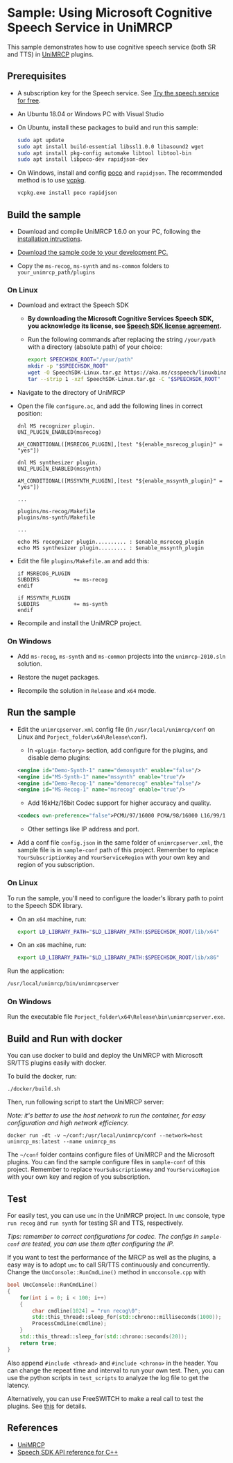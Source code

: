 # Sample: Using Microsoft Cognitive Speech Service in UniMRCP

This sample demonstrates how to use cognitive speech service (both SR and TTS) in [UniMRCP](http://www.unimrcp.org/) plugins.

## Prerequisites

* A subscription key for the Speech service. See [Try the speech service for free](https://docs.microsoft.com/azure/cognitive-services/speech-service/get-started).
* An Ubuntu 18.04 or Windows PC with Visual Studio
* On Ubuntu, install these packages to build and run this sample:

  ```sh
  sudo apt update
  sudo apt install build-essential libssl1.0.0 libasound2 wget
  sudo apt install pkg-config automake libtool libtool-bin
  sudo apt install libpoco-dev rapidjson-dev
  ```

* On Windows, install and config [poco](https://pocoproject.org/) and `rapidjson`. The recommended method is to use [vcpkg](https://github.com/microsoft/vcpkg).

  ```bash
  vcpkg.exe install poco rapidjson
  ```

## Build the sample

* Download and compile UniMRCP 1.6.0 on your PC, following the [installation intructions](http://www.unimrcp.org/index.php/project/get-started).

* [Download the sample code to your development PC.](../../README.md#get-the-samples)

* Copy the `ms-recog`, `ms-synth` and `ms-common` folders to `your_unimrcp_path/plugins`

### On Linux

* Download and extract the Speech SDK
  * **By downloading the Microsoft Cognitive Services Speech SDK, you acknowledge its license, see [Speech SDK license agreement](https://aka.ms/csspeech/license201809).**
  * Run the following commands after replacing the string `/your/path` with a directory (absolute path) of your choice:

    ```sh
    export SPEECHSDK_ROOT="/your/path"
    mkdir -p "$SPEECHSDK_ROOT"
    wget -O SpeechSDK-Linux.tar.gz https://aka.ms/csspeech/linuxbinary
    tar --strip 1 -xzf SpeechSDK-Linux.tar.gz -C "$SPEECHSDK_ROOT"
    ```

* Navigate to the directory of UniMRCP
* Open the file `configure.ac`, and add the following lines in correct position:

    ```shell
    dnl MS recognizer plugin.
    UNI_PLUGIN_ENABLED(msrecog)

    AM_CONDITIONAL([MSRECOG_PLUGIN],[test "${enable_msrecog_plugin}" = "yes"])

    dnl MS synthesizer plugin.
    UNI_PLUGIN_ENABLED(mssynth)

    AM_CONDITIONAL([MSSYNTH_PLUGIN],[test "${enable_mssynth_plugin}" = "yes"])

    ...

    plugins/ms-recog/Makefile
    plugins/ms-synth/Makefile

    ...

    echo MS recognizer plugin.......... : $enable_msrecog_plugin
    echo MS synthesizer plugin......... : $enable_mssynth_plugin
    ```

* Edit the file `plugins/Makefile.am` and add this:

    ```shell
    if MSRECOG_PLUGIN
    SUBDIRS		      += ms-recog
    endif

    if MSSYNTH_PLUGIN
    SUBDIRS		      += ms-synth
    endif
    ```

* Recompile and install the UniMRCP project.

### On Windows

* Add `ms-recog`, `ms-synth` and `ms-common` projects into the `unimrcp-2010.sln` solution.
  
* Restore the nuget packages.

* Recompile the solution in `Release` and `x64` mode.

## Run the sample

* Edit the `unimrcpserver.xml` config file (in `/usr/local/unimrcp/conf` on Linux and `Porject_folder\x64\Release\conf`).

  * In `<plugin-factory>` section, add configure for the plugins, and disable demo plugins:

  ```xml
  <engine id="Demo-Synth-1" name="demosynth" enable="false"/>
  <engine id="MS-Synth-1" name="mssynth" enable="true"/>
  <engine id="Demo-Recog-1" name="demorecog" enable="false"/>
  <engine id="MS-Recog-1" name="msrecog" enable="true"/>
  ```

  * Add 16kHz/16bit Codec support for higher accuracy and quality.

  ```xml
  <codecs own-preference="false">PCMU/97/16000 PCMA/98/16000 L16/99/16000 PCMU PCMA L16/96/8000 telephone-event/101/8000</codecs>
  ```

  * Other settings like IP address and port.

* Add a conf file `config.json` in the same folder of `unimrcpserver.xml`, the sample file is in `sample-conf` path of this project. Remember to replace `YourSubscriptionKey` and `YourServiceRegion` with your own key and region of you subscription.

### On Linux

To run the sample, you'll need to configure the loader's library path to point to the Speech SDK library.

* On an `x64` machine, run:

  ```sh
  export LD_LIBRARY_PATH="$LD_LIBRARY_PATH:$SPEECHSDK_ROOT/lib/x64"
  ```

* On an `x86` machine, run:

  ```sh
  export LD_LIBRARY_PATH="$LD_LIBRARY_PATH:$SPEECHSDK_ROOT/lib/x86"
  ```

Run the application:

  ```sh
  /usr/local/unimrcp/bin/unimrcpserver
  ```

### On Windows

Run the executable file `Porject_folder\x64\Release\bin\unimrcpserver.exe`.

## Build and Run with docker

You can use docker to build and deploy the UniMRCP with Microsoft SR/TTS plugins easily with docker.

To build the docker, run:

  ```shell
  ./docker/build.sh
  ```

Then, run following script to start the UniMRCP server:

*Note: it's better to use the host network to run the container, for easy configuration and high network efficiency.*

  ```shell
  docker run -dt -v ~/conf:/usr/local/unimrcp/conf --network=host unimrcp_ms:latest --name unimrcp_ms
  ```

The `~/conf` folder contains configure files of UniMRCP and the Microsoft plugins. You can find the sample configure files in `sample-conf` of this project.
Remember to replace `YourSubscriptionKey` and `YourServiceRegion` with your own key and region of you subscription.

## Test

For easily test, you can use `umc` in the UniMRCP project.
In `umc` console, type `run recog` and `run synth` for testing SR and TTS, respectively.

*Tips: remember to correct configurations for codec. The configs in `sample-conf` are tested, you can use them after configuring the IP.*

If you want to test the performance of the MRCP as well as the plugins, a easy way is to adopt `umc` to call SR/TTS continuously and concurrently.
Change the `UmcConsole::RunCmdLine()` method in `umcconsole.cpp` with

  ```c++
  bool UmcConsole::RunCmdLine()
  {
      for(int i = 0; i < 100; i++)
      {
          char cmdline[1024] = "run recog\0";
          std::this_thread::sleep_for(std::chrono::milliseconds(1000));
          ProcessCmdLine(cmdline);
      }
      std::this_thread::sleep_for(std::chrono::seconds(20));
      return true;
  }
  ```
  
Also append `#include <thread>` and `#include <chrono>` in the header.
You can change the repeat time and interval to run your own test.
Then, you can use the python scripts in `test_scripts` to analyze the log file to get the latency.


Alternatively, you can use FreeSWITCH to make a real call to test the plugins. See [this]("./test_with_freeswitch.md) for details.

## References

* [UniMRCP](http://www.unimrcp.org/)
* [Speech SDK API reference for C++](https://aka.ms/csspeech/cppref)

